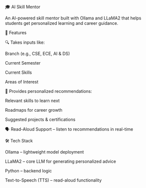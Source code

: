 🎓 AI Skill Mentor

An AI-powered skill mentor built with Ollama and LLaMA2 that helps students get personalized learning and career guidance.


🚀 Features

🔍 Takes inputs like:

Branch (e.g., CSE, ECE, AI & DS)

Current Semester

Current Skills

Areas of Interest


🎯 Provides personalized recommendations:

Relevant skills to learn next

Roadmaps for career growth

Suggested projects & certifications


🗣️ Read-Aloud Support – listen to recommendations in real-time



🛠️ Tech Stack

Ollama – lightweight model deployment

LLaMA2 – core LLM for generating personalized advice

Python – backend logic

Text-to-Speech (TTS) – read-aloud functionality
